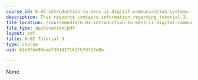 ```yaml
---
course_id: 6-02-introduction-to-eecs-ii-digital-communication-systems-fall-2012
description: This resource contains information regarding tutorial 3.
file_location: /coursemedia/6-02-introduction-to-eecs-ii-digital-communication-systems-fall-2012/62e9fbe90eae7381417162f67df32e8e_MIT6_02F12_tutor03.pdf
file_type: application/pdf
layout: pdf
title: 6.02 Tutorial 3
type: course
uid: 62e9fbe90eae7381417162f67df32e8e

---
```

None